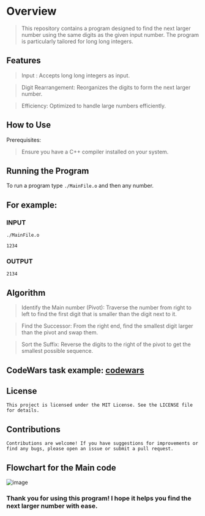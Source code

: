 # Overview

> This repository contains a program designed to find the next larger number
using the same digits as the given input number. The program is particularly
tailored for long long integers.


## Features

> Input : Accepts long long integers as input.

> Digit Rearrangement: Reorganizes the digits to form the next larger number.

> Efficiency: Optimized to handle large numbers efficiently.

## How to Use
Prerequisites:

> Ensure you have a C++ compiler installed on your system.

## Running the Program

To run a program type `./MainFile.o` and then any number.

## For example:
### INPUT
```
./MainFile.o
```
```
1234
```
### OUTPUT
```2134```
## Algorithm

> Identify the Main number (Pivot): Traverse the number from right to left to find the first digit that is smaller than the digit next to it.

> Find the Successor: From the right end, find the smallest digit larger than the pivot and swap them.

> Sort the Suffix: Reverse the digits to the right of the pivot to get the smallest possible sequence.

## CodeWars task example: [codewars](https://www.codewars.com/kata/55983863da40caa2c900004e)


## License
`This project is licensed under the MIT License. See the LICENSE file for details.`
## Contributions
`Contributions are welcome! If you have suggestions for improvements or find any bugs, please open an issue or submit a pull request.`


## Flowchart for the Main code
![image](https://github.com/Faysi505/Bigger-Number-with-the-dame-digits/assets/156437626/70999c7c-d3e1-475f-bd38-37d61025a104)


### Thank you for using this program! I hope it helps you find the next larger number with ease.
